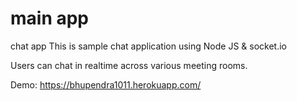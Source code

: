 # main app
chat app
This is sample chat application using Node JS & socket.io

Users can chat in realtime across various meeting rooms.

Demo: https://bhupendra1011.herokuapp.com/
